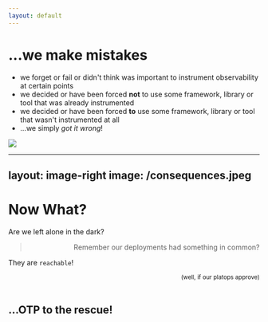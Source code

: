 ```yaml
---
layout: default
---
```


# ...we make mistakes

<div class="flex grid-cols-2 gap-4">

<ul>
 <li>we forget or fail or didn't think was important to instrument observability at certain points</li>
 <li>we decided or have been forced <b>not</b> to use some framework, library or tool that was already instrumented</li>
 <li>we decided or have been forced <b>to</b> use some framework, library or tool that wasn't instrumented at all</li>
 <li>...we simply <i>got it wrong</i>!</li>
</ul>

<div class="shadow-xl">
    <img src="/never-try.jpg"  />
</div>

</div>

---
layout: image-right
image: /consequences.jpeg
---


# Now What?

Are we left alone in the dark?

<div v-click>

<div align="right">

> Remember our deployments had something in common?

</div>

</div>

<div v-click>

They are `reachable`!

</div>

<div v-click>

<div align="right"><small>(well, if our platops approve)</small></div>

</div>

<div v-click>

<br />

## ...OTP to the rescue!

</div>
